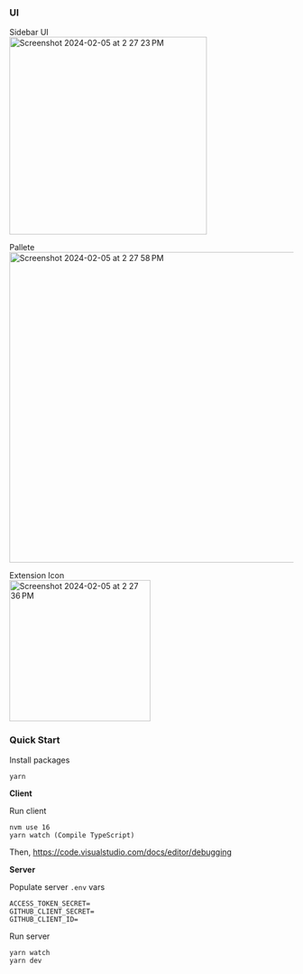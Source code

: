 ### UI

Sidebar UI<br/>
<img width="350" alt="Screenshot 2024-02-05 at 2 27 23 PM" src="https://github.com/garbalau-github/vs-code-ext/assets/53371076/44334771-d9e7-4286-aa63-4c4b1d3ccf7a">
<br/>

Pallete<br/>
<img width="550" alt="Screenshot 2024-02-05 at 2 27 58 PM" src="https://github.com/garbalau-github/vs-code-ext/assets/53371076/94129b85-07a4-4e6a-be17-13b0a20b6d79">
<br/>

Extension Icon<br/>
<img width="250" alt="Screenshot 2024-02-05 at 2 27 36 PM" src="https://github.com/garbalau-github/vs-code-ext/assets/53371076/dbf38210-9744-48c2-b66d-05ee8fb2a407">
<br/>

### Quick Start

Install packages

```
yarn
```

**Client**

Run client

```
nvm use 16
yarn watch (Compile TypeScript)
```

Then, https://code.visualstudio.com/docs/editor/debugging

**Server**

Populate server `.env` vars

```
ACCESS_TOKEN_SECRET=
GITHUB_CLIENT_SECRET=
GITHUB_CLIENT_ID=
```

Run server

```
yarn watch
yarn dev
```
